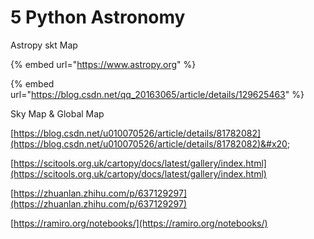 # 5 Python Astronomy

Astropy skt Map

{% embed url="https://www.astropy.org" %}

{% embed url="https://blog.csdn.net/qq_20163065/article/details/129625463" %}





Sky Map & Global Map&#x20;

[https://blog.csdn.net/u010070526/article/details/81782082](https://blog.csdn.net/u010070526/article/details/81782082)&#x20;

[https://scitools.org.uk/cartopy/docs/latest/gallery/index.html](https://scitools.org.uk/cartopy/docs/latest/gallery/index.html)

[https://zhuanlan.zhihu.com/p/637129297](https://zhuanlan.zhihu.com/p/637129297)

[https://ramiro.org/notebooks/](https://ramiro.org/notebooks/)



